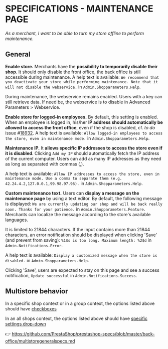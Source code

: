 # **SPECIFICATIONS - MAINTENANCE PAGE**


_As a merchant, I want to be able to turn my store offline to perform maintenance._

## General

**Enable store.** Merchants have the **possibility to temporarily disable their shop**. It should only disable the front office, the back office is still accessible during maintenance. A help text is available: `We recommend that you deactivate your store while performing maintenance. Note that it will not disable the webservice.` in `Admin.Shopparameters.Help`.

During maintenance, the webservice remains enabled. Users with a key can still retrieve data. If need be, the webservice is to disable in Advanced Parameters > Webservice.

**Enable store for logged-in employees.** By default, this setting is enabled. When an employee is logged in, his/her **IP address should automatically be allowed to access the front office**, even if the shop is disabled, cf. _to do_ issue #[18932](https://github.com/PrestaShop/PrestaShop/issues/18932). A help text is available: `Allow logged-in employees to access the store, even in maintenance mode.` in `Admin.Shopparameters.Help`.

**Maintenance IP.** It **allows specific IP addresses to access the store even if it is disabled**. Clicking `Add my IP` should automatically fetch the IP address of the current computer. Users can add as many IP addresses as they need as long as separated with commas (,).

A help text is available: `Allow IP addresses to access the store, even in maintenance mode. Use a comma to separate them (e.g. 42.24.4.2,127.0.0.1,99.98.97.96).` in `Admin.Shopparameters.Help`.

**Custom maintenance text.** Users can **display a message on the maintenance page** by using a text editor. By default, the following message is displayed: `We are currently updating our shop and will be back really soon. Thanks for your patience.` in `Admin.Shopparameters.Feature`. Merchants can localize the message according to the store's available languages.

It is limited to 21844 characters. If the input contains more than 21844 characters, an error notification should be displayed when clicking 'Save' (and prevent from saving): `%1$s is too long. Maximum length: %2$d` in `Admin.Notifications.Error`.

A help text is available: `Display a customized message when the store is disabled.` in `Admin.Shopparameters.Help`.

Clicking 'Save', users are expected to stay on this page and see a success notification, `Update successful` in `Admin.Notifications.Success`.


## Multistore behavior

In a specific shop context or in a group context, the options listed above should have [checkboxes](https://github.com/PrestaShop/PrestaShop/issues/19359) 

In an all shops context, the options listed above should have [specific settings drop-down](https://github.com/PrestaShop/PrestaShop/issues/19312)

:point_right: https://github.com/PrestaShop/prestashop-specs/blob/master/back-office/multistoregeneralspecs.md
